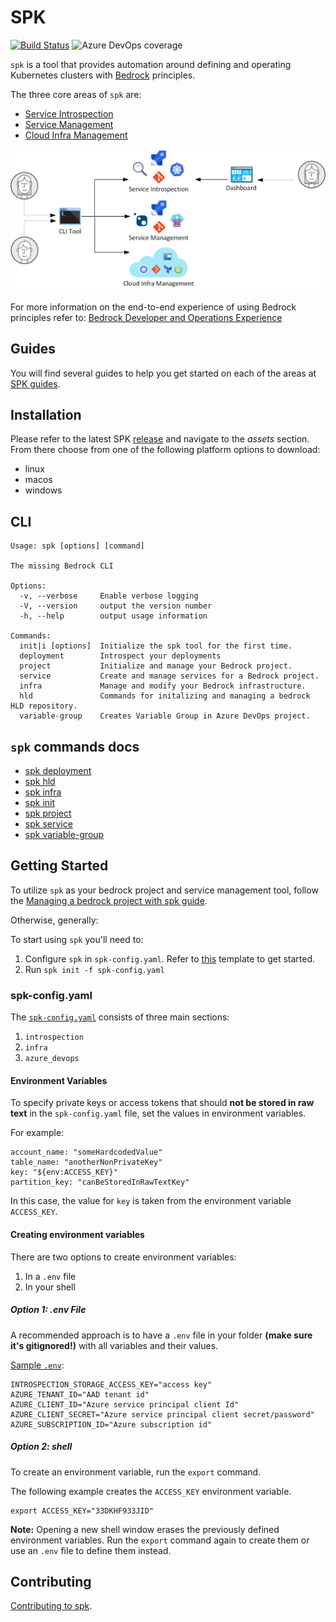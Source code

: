 # SPK

[![Build Status](https://dev.azure.com/epicstuff/bedrock/_apis/build/status/CatalystCode.spk?branchName=master)](https://dev.azure.com/epicstuff/bedrock/_build/latest?definitionId=128&branchName=master)
![Azure DevOps coverage](https://img.shields.io/azure-devops/coverage/epicstuff/bedrock/128/master)

`spk` is a tool that provides automation around defining and operating
Kubernetes clusters with [Bedrock](https://github.com/microsoft/bedrock)
principles.

The three core areas of `spk` are:

- [Service Introspection](./guides/service-introspection.md)
- [Service Management](./guides/service-management.md)
- [Cloud Infra Management](./guides/cloud-infra-management.md)

![spk diagram](./guides/images/spk.png)

For more information on the end-to-end experience of using Bedrock principles
refer to:
[Bedrock Developer and Operations Experience](https://github.com/CatalystCode/bedrock-end-to-end-dx)

## Guides

You will find several guides to help you get started on each of the areas at
[SPK guides](./guides/README.md).

## Installation

Please refer to the latest SPK
[release](https://github.com/CatalystCode/spk/releases) and navigate to the
_assets_ section. From there choose from one of the following platform options
to download:

- linux
- macos
- windows

## CLI

```
Usage: spk [options] [command]

The missing Bedrock CLI

Options:
  -v, --verbose     Enable verbose logging
  -V, --version     output the version number
  -h, --help        output usage information

Commands:
  init|i [options]  Initialize the spk tool for the first time.
  deployment        Introspect your deployments
  project           Initialize and manage your Bedrock project.
  service           Create and manage services for a Bedrock project.
  infra             Manage and modify your Bedrock infrastructure.
  hld               Commands for initalizing and managing a bedrock HLD repository.
  variable-group    Creates Variable Group in Azure DevOps project.
```

## `spk` commands docs

- [spk deployment](./guides/service-introspection.md)
- [spk hld](./guides/hld-management.md)
- [spk infra](./guides/cloud-infra-management.md)
- [spk init](https://catalystcode.github.io/spk/commands/index.html#init)
- [spk project](./guides/project-management.md)
- [spk service](./guides/service-management.md)
- [spk variable-group](./guides/variable-group.md)

## Getting Started

To utilize `spk` as your bedrock project and service management tool, follow the
[Managing a bedrock project with spk guide](./guides/project-service-management-guide.md).

Otherwise, generally:

To start using `spk` you'll need to:

1. Configure `spk` in `spk-config.yaml`. Refer to [this](./spk-config.yaml)
   template to get started.
2. Run `spk init -f spk-config.yaml`

### spk-config.yaml

The [`spk-config.yaml`](./spk-config.yaml) consists of three main sections:

1. `introspection`
2. `infra`
3. `azure_devops`

#### Environment Variables

To specify private keys or access tokens that should **not be stored in raw
text** in the `spk-config.yaml` file, set the values in environment variables.

For example:

```
account_name: "someHardcodedValue"
table_name: "anotherNonPrivateKey"
key: "${env:ACCESS_KEY}"
partition_key: "canBeStoredInRawTextKey"
```

In this case, the value for `key` is taken from the environment variable
`ACCESS_KEY`.

#### Creating environment variables

There are two options to create environment variables:

1. In a `.env` file
2. In your shell

##### Option 1: .env File

A recommended approach is to have a `.env` file in your folder **(make sure it's
gitignored!)** with all variables and their values.

[Sample `.env`](./.env.example):

```
INTROSPECTION_STORAGE_ACCESS_KEY="access key"
AZURE_TENANT_ID="AAD tenant id"
AZURE_CLIENT_ID="Azure service principal client Id"
AZURE_CLIENT_SECRET="Azure service principal client secret/password"
AZURE_SUBSCRIPTION_ID="Azure subscription id"
```

##### Option 2: shell

To create an environment variable, run the `export` command.

The following example creates the `ACCESS_KEY` environment variable.

```
export ACCESS_KEY="33DKHF933JID"
```

**Note:** Opening a new shell window erases the previously defined environment
variables. Run the `export` command again to create them or use an `.env` file
to define them instead.

## Contributing

[Contributing to spk](./guides/contributing.md).
